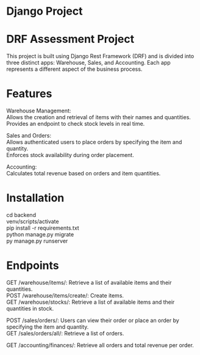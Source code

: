 
# Django Project  

# DRF Assessment Project  
This project is built using Django Rest Framework (DRF) and is divided into three distinct apps: Warehouse, Sales, and Accounting. Each app represents a different aspect of the business process.

# Features

Warehouse Management:  
Allows the creation and retrieval of items with their names and quantities.  
Provides an endpoint to check stock levels in real time.  

Sales and Orders:  
Allows authenticated users to place orders by specifying the item and quantity.  
Enforces stock availability during order placement.  

Accounting:  
Calculates total revenue based on orders and item quantities.  

# Installation  

cd backend  
venv/scripts/activate  
pip install -r requirements.txt  
python manage.py migrate  
py manage.py runserver  


# Endpoints  

GET /warehouse/items/: Retrieve a list of available items and their quantities.  
POST /warehouse/items/create/: Create items.  
GET /warehouse/stocks/: Retrieve a list of available items and their quantities in stock.  

POST /sales/orders/: Users can view their order or place an order by specifying the item and quantity.  
GET /sales/orders/all/: Retrieve a list of orders.  

GET /accounting/finances/: Retrieve all orders and total revenue per order.  